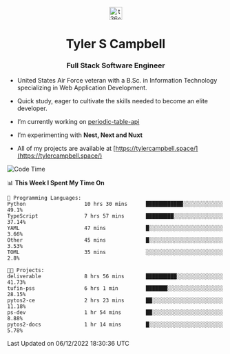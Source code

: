 <p align="center">
<a href="https://www.linkedin.com/in/t36campbell" target="blank"><img align="center" src="https://ik.imagekit.io/t36campbell/Portfolio/linkedin.png.original_m8bbGgPh6.png" alt="t36campbell" height="30" width="30" /></a>
</p>
<h1 align="center">Tyler S Campbell</h1>
<h3 align="center">Full Stack Software Engineer</h3>

* United States Air Force veteran with a B.Sc. in Information Technology specializing in Web Application Development. 

* Quick study, eager to cultivate the skills needed to become an elite developer.

* I’m currently working on [periodic-table-api](https://github.com/t36campbell/periodic-table-api)

* I’m experimenting with **Nest, Next and Nuxt**

* All of my projects are available at [https://tylercampbell.space/](https://tylercampbell.space/)

<!--START_SECTION:waka-->
![Code Time](http://img.shields.io/badge/Code%20Time-2%2C035%20hrs%2045%20mins-blue)

📊 **This Week I Spent My Time On** 

```text
💬 Programming Languages: 
Python                   10 hrs 30 mins      ████████████░░░░░░░░░░░░░   49.1% 
TypeScript               7 hrs 57 mins       █████████░░░░░░░░░░░░░░░░   37.14% 
YAML                     47 mins             █░░░░░░░░░░░░░░░░░░░░░░░░   3.66% 
Other                    45 mins             █░░░░░░░░░░░░░░░░░░░░░░░░   3.53% 
TOML                     35 mins             ░░░░░░░░░░░░░░░░░░░░░░░░░   2.8%

🐱‍💻 Projects: 
deliverable              8 hrs 56 mins       ██████████░░░░░░░░░░░░░░░   41.73% 
tufin-pss                6 hrs 1 min         ███████░░░░░░░░░░░░░░░░░░   28.15% 
pytos2-ce                2 hrs 23 mins       ██░░░░░░░░░░░░░░░░░░░░░░░   11.18% 
ps-dev                   1 hr 54 mins        ██░░░░░░░░░░░░░░░░░░░░░░░   8.88% 
pytos2-docs              1 hr 14 mins        █░░░░░░░░░░░░░░░░░░░░░░░░   5.78%

```


 Last Updated on 06/12/2022 18:30:36 UTC
<!--END_SECTION:waka-->

